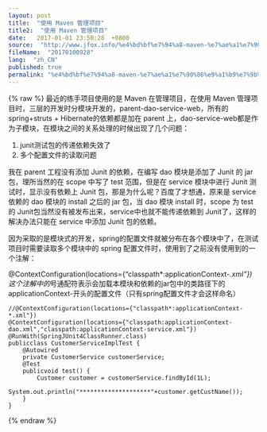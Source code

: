 ```yaml
---
layout: post
title:  "使用 Maven 管理项目"
title2:  "使用 Maven 管理项目"
date:   2017-01-01 23:50:28  +0800
source:  "http://www.jfox.info/%e4%bd%bf%e7%94%a8-maven-%e7%ae%a1%e7%90%86%e9%a1%b9%e7%9b%ae.html"
fileName:  "20170100928"
lang:  "zh_CN"
published: true
permalink: "%e4%bd%bf%e7%94%a8-maven-%e7%ae%a1%e7%90%86%e9%a1%b9%e7%9b%ae.html"
---
```

{% raw %}
最近的练手项目使用的是 Maven 在管理项目，在使用 Maven 管理项目时，三层的开发时分模块开发的，parent-dao-service-web，所有的spring+struts + Hibernate的依赖都是加在 parent 上，dao-service-web都是作为子模块，在模块之间的关系处理的时候出现了几个问题：

1. junit测试包的传递依赖失效了
2. 多个配置文件的读取问题

 我在 parent 工程没有添加 Junit 的依赖，在编写 dao 模块是添加了 Junit 的 jar 包，理所当然的在 scope 中写了 test 范围，但是在 service 模块中进行 Junit 测试时，显示没有依赖上 Junit 包，那是为什么呢？百度了才想通，原来是 service 依赖的 dao 模块的 install 之后的 jar 包，当 dao 模块 install 时，scope 为 test 的 Junit包当然没有被发布出来，service中也就不能传递依赖到 Junit了，这样的解决办法只能在 service 中添加 Junit 包的依赖。

 因为采取的是模块式的开发，spring的配置文件就被分布在各个模块中了，在测试项目时需要读取多个模块中的 spring 配置文件时，使用到了之前没有使用到的一个注解：

@ContextConfiguration(locations={“classpath*:applicationContext-*.xml”}) 这个注解中的*号通配符表示会加载本模块和依赖的jar包中的类路径下的applicationContext-开头的配置文件（只有spring配置文件才会这样命名）

    //@ContextConfiguration(locations={"classpath*:applicationContext-*.xml"})
    @ContextConfiguration(locations={"classpath:applicationContext-dao.xml","classpath:applicationContext-service.xml"})
    @RunWith(SpringJUnit4ClassRunner.class)
    publicclass CustomerServiceImplTest {
        @Autowired
        private CustomerService customerService;
        @Test
        publicvoid test() {
            Customer customer = customerService.findById(1L);
            System.out.println("********************"+customer.getCustName());
        }
    }
{% endraw %}
